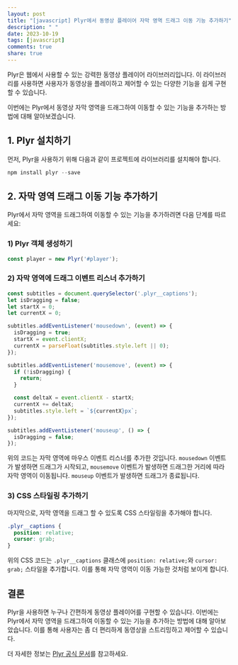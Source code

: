 ```yaml
---
layout: post
title: "[javascript] Plyr에서 동영상 플레이어 자막 영역 드래그 이동 기능 추가하기"
description: " "
date: 2023-10-19
tags: [javascript]
comments: true
share: true
---
```


Plyr은 웹에서 사용할 수 있는 강력한 동영상 플레이어 라이브러리입니다. 이 라이브러리를 사용하면 사용자가 동영상을 플레이하고 제어할 수 있는 다양한 기능을 쉽게 구현할 수 있습니다.

이번에는 Plyr에서 동영상 자막 영역을 드래그하여 이동할 수 있는 기능을 추가하는 방법에 대해 알아보겠습니다.

## 1. Plyr 설치하기

먼저, Plyr을 사용하기 위해 다음과 같이 프로젝트에 라이브러리를 설치해야 합니다. 

```javascript
npm install plyr --save
```

## 2. 자막 영역 드래그 이동 기능 추가하기

Plyr에서 자막 영역을 드래그하여 이동할 수 있는 기능을 추가하려면 다음 단계를 따르세요:

### 1) Plyr 객체 생성하기

```javascript
const player = new Plyr('#player');
```

### 2) 자막 영역에 드래그 이벤트 리스너 추가하기

```javascript
const subtitles = document.querySelector('.plyr__captions');
let isDragging = false;
let startX = 0;
let currentX = 0;

subtitles.addEventListener('mousedown', (event) => {
  isDragging = true;
  startX = event.clientX;
  currentX = parseFloat(subtitles.style.left || 0);
});

subtitles.addEventListener('mousemove', (event) => {
  if (!isDragging) {
    return;
  }

  const deltaX = event.clientX - startX;
  currentX += deltaX;
  subtitles.style.left = `${currentX}px`;
});

subtitles.addEventListener('mouseup', () => {
  isDragging = false;
});
```

위의 코드는 자막 영역에 마우스 이벤트 리스너를 추가한 것입니다. `mousedown` 이벤트가 발생하면 드래그가 시작되고, `mousemove` 이벤트가 발생하면 드래그한 거리에 따라 자막 영역이 이동됩니다. `mouseup` 이벤트가 발생하면 드래그가 종료됩니다.

### 3) CSS 스타일링 추가하기

마지막으로, 자막 영역을 드래그 할 수 있도록 CSS 스타일링을 추가해야 합니다.

```css
.plyr__captions {
  position: relative;
  cursor: grab;
}
```

위의 CSS 코드는 `.plyr__captions` 클래스에 `position: relative;`와 `cursor: grab;` 스타일을 추가합니다. 이를 통해 자막 영역이 이동 가능한 것처럼 보이게 합니다.

## 결론

Plyr을 사용하면 누구나 간편하게 동영상 플레이어를 구현할 수 있습니다. 이번에는 Plyr에서 자막 영역을 드래그하여 이동할 수 있는 기능을 추가하는 방법에 대해 알아보았습니다. 이를 통해 사용자는 좀 더 편리하게 동영상을 스트리밍하고 제어할 수 있습니다.

더 자세한 정보는 [Plyr 공식 문서](https://plyr.io/)를 참고하세요.